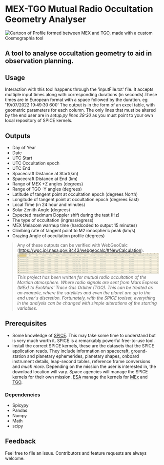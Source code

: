 
# MEX-TGO Mutual Radio Occultation Geometry Analyser
![Cartoon of Profile formed between MEX and TGO, made with a custom Cosmographia tool](https://github.com/JacobParrott/Mutual_Radio_Occultation_Geometry_Analyser/blob/main/images/CoverImage.png)
## A tool to analyse occultation geometry to aid in observation planning.

## Usage
Interaction with this tool happens through the 'inputFile.txt' file. It accepts multiple input times along with corresponding durations (in seconds).These times are in European format with a space followed by the duration. eg '19/07/2022 19:49:30 600'
The output is in the form of an excel table, with geometric parameters for each column.
The only lines that must be altered by the end user are in *setup.py lines 29:30* as you must point to your own local repository of SPICE kernels.


## Outputs
+ Day of Year
+ Date
+ UTC Start
+ UTC Occultation epoch
+ UTC End 
+ Spacecraft Distance at Start(km)
+ Spacecraft Distance at End (km)
+ Range of MEX +Z angles (degrees)
+ Range of TGO -Y angles (degrees)
+ Latitude of tangent point at occultation epoch (degrees North)
+ Longitude of tangent point at occultation epoch (degrees East)
+ Local Time (in 24 hour and minutes)
+ Solar Zenith Angle (degrees)
+ Expected maximum Doppler shift during the test (Hz)
+ The type of occultation (ingress/egress)
+ MEX Melacom warmup time (hardcoded to output 15 minutes)
+ Climbing rate of tangent point to M2 ionospheric peak (km/s)
+ Grazing Angle of occultation profile (degrees) 


>Any of these outputs can be verified with WebGeoCalc (https://wgc.jpl.nasa.gov:8443/webgeocalc/#NewCalculation).
![Example Excel Output file when the example inputFile.txt is used](/images/exampleoutput.png)
*This project has been written for mutual radio occultation of the Martian atmosphere. Where radio signals are  sent from Mars Express (MEx) to ExoMars' Trace Gas Orbiter (TGO). This can be treated as an example, where the satellites and even the planet are up to the end user's discretion. Fortunately, with the SPICE toolset, everything in the analysis can be changed with simple alterations of the starting variables.*





## Prerequisites

+ Some knowledge of [SPICE](https://naif.jpl.nasa.gov/naif/tutorials.html). This may take some time to understand but is very much worth it. SPICE is a remarkably powerful free-to-use tool.
+ Install the correct SPICE kernels, these are the datasets that the SPICE application reads. They include information on spacecraft, ground-station and planetary ephemerides, planetary shapes, onboard instrument details, leap-second tables, reference frame conversions and *much more*. Depending on the mission the user is interested in, the download location will vary. Space agencies will manage the SPICE kernels for their own mission. [ESA](https://www.cosmos.esa.int/web/spice) manage the kernels for [MEx](https://www.cosmos.esa.int/web/spice/spice-for-mex) and [TGO](ftp://spiftp.esac.esa.int/data/SPICE/ExoMars2016/).


### Dependencies

+ Spicypy
+ Pandas
+ Numpy
+ Math
+ scipy


## Feedback
Feel free to file an issue. Contributors and feature requests are always welcome.
